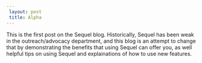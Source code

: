 ```yaml
---
 layout: post
 title: Alpha
---
```


This is the first post on the Sequel blog.  Historically, Sequel has been weak in the outreach/advocacy department, and this blog is an attempt to change that by demonstrating the benefits that using Sequel can offer you, as well helpful tips on using Sequel and explainations of how to use new features.
